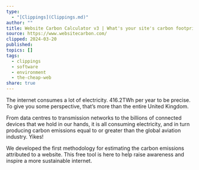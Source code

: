 ```yaml
---
type:
  - "[Clippings](Clippings.md)"
author: ""
title: Website Carbon Calculator v3 | What's your site's carbon footprint?
source: https://www.websitecarbon.com/
clipped: 2024-03-20
published: 
topics: []
tags:
  - clippings
  - software
  - environment
  - the-cheap-web
share: true
---
```


The internet consumes a lot of electricity. 416.2TWh per year to be precise. To give you some perspective, that’s more than the entire United Kingdom.

From data centres to transmission networks to the billions of connected devices that we hold in our hands, it is all consuming electricity, and in turn producing carbon emissions equal to or greater than the global aviation industry. Yikes!

We developed the first methodology for estimating the carbon emissions attributed to a website. This free tool is here to help raise awareness and inspire a more sustainable internet.